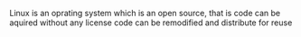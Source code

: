 Linux is an oprating system which is an open source, that is code can be aquired without any license
code can be remodified and distribute for reuse
